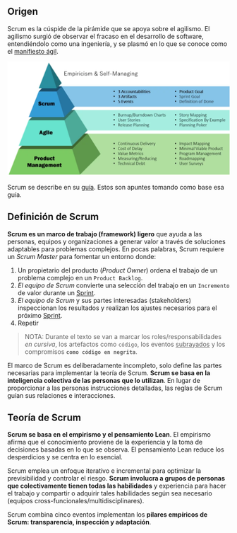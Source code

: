 ## Origen
Scrum es la cúspide de la pirámide que se apoya sobre el agilismo. El agilismo surgió de observar el fracaso en el desarrollo de software, entendiéndolo como una ingeniería, y se plasmó en lo que se conoce como el [manifiesto ágil](https://agilemanifesto.org/iso/es/manifesto.html).

![Agile y Scrum](/imgs/agile-y-scrum.webp)

Scrum se describe en su [guía](https://scrumguides.org/). Estos son apuntes tomando como base esa guía.

## Definición de Scrum
**Scrum es un marco de trabajo (framework) ligero** que ayuda a las personas, equipos y organizaciones a generar valor a través de soluciones adaptables para problemas complejos.
En pocas palabras, Scrum requiere un _Scrum Master_ para fomentar un entorno donde:
1. Un propietario del producto (_Product Owner_) ordena el trabajo de un problema complejo en un `Product Backlog`.
2. _El equipo de Scrum_ convierte una selección del trabajo en un `Incremento` de valor durante un <span style="text-decoration: underline">Sprint</span>.
3. _El equipo de Scrum_ y sus partes interesadas (stakeholders) inspeccionan los resultados y realizan los ajustes necesarios para el próximo <span style="text-decoration: underline">Sprint</span>.
4. Repetir

> NOTA: Durante el texto se van a marcar los roles/responsabilidades _en cursiva_, los artefactos como `código`, los eventos <span style="text-decoration: underline">subrayados</span> y los compromisos **`como código en negrita`**.

El marco de Scrum es deliberadamente incompleto, solo define las partes necesarias para implementar la teoría de Scrum. **Scrum se basa en la inteligencia colectiva de las personas que lo utilizan**. En lugar de proporcionar a las personas instrucciones detalladas, las reglas de Scrum guían sus relaciones e interacciones.

## Teoría de Scrum
**Scrum se basa en el empirismo y el pensamiento Lean**. El empirismo afirma que el conocimiento proviene de la experiencia y la toma de decisiones basadas en lo que se observa. El pensamiento Lean reduce los desperdicios y se centra en lo esencial.

Scrum emplea un enfoque iterativo e incremental para optimizar la previsibilidad y controlar el riesgo. **Scrum involucra a grupos de personas que colectivamente tienen todas las habilidades** y experiencia para hacer el trabajo y compartir o adquirir tales habilidades según sea necesario (equipos cross-funcionales/multidisciplinares).

Scrum combina cinco eventos implementan los **pilares empíricos de Scrum: transparencia, inspección y adaptación**.